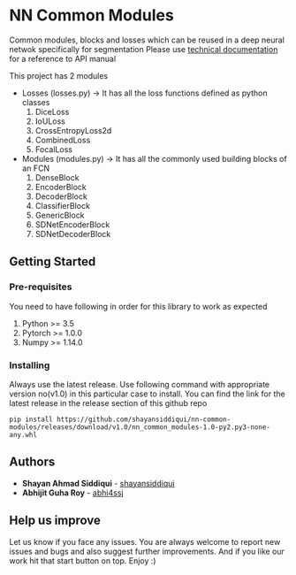 # NN Common Modules

Common modules, blocks and losses which can be reused in a deep neural netwok specifically for segmentation Please use [technical documentation](https://shayansiddiqui.github.io/nn-common-modules/build/html/) for a reference to API manual

This project has 2 modules 
* Losses (losses.py) -> It has all the loss functions defined as python classes
    1. DiceLoss
    2. IoULoss
    3. CrossEntropyLoss2d
    4. CombinedLoss
    5. FocalLoss
* Modules (modules.py) -> It has all the commonly used building blocks of an FCN
    1. DenseBlock
    2. EncoderBlock
    3. DecoderBlock
    4. ClassifierBlock
    5. GenericBlock
    6. SDNetEncoderBlock
    7. SDNetDecoderBlock

## Getting Started

### Pre-requisites

You need to have following in order for this library to work as expected
1. Python >= 3.5
2. Pytorch >= 1.0.0
3. Numpy >= 1.14.0

### Installing

Always use the latest release. Use following command with appropriate version no(v1.0) in this particular case to install. You can find the link for the latest release in the release section of this github repo

```
pip install https://github.com/shayansiddiqui/nn-common-modules/releases/download/v1.0/nn_common_modules-1.0-py2.py3-none-any.whl
```

## Authors

* **Shayan Ahmad Siddiqui**  - [shayansiddiqui](https://github.com/shayansiddiqui)
* **Abhijit Guha Roy**  - [abhi4ssj](https://github.com/abhi4ssj)


## Help us improve
Let us know if you face any issues. You are always welcome to report new issues and bugs and also suggest further improvements. And if you like our work hit that start button on top. Enjoy :)
